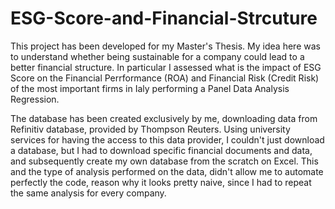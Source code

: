 # ESG-Score-and-Financial-Strcuture
This project has been developed for my Master's Thesis. My idea here was to understand whether being sustainable for a company could lead to a better financial structure. In particular I assessed what is the impact of ESG Score on the Financial Perrformance (ROA) and Financial Risk (Credit Risk) of the most important firms in Ialy performing a Panel Data Analysis Regression.

The database has been created exclusively by me, downloading data from Refinitiv database, provided by Thompson Reuters. Using university services for having the access to this data provider, I couldn't just download a database, but I had to download specific financial documents and data, and subsequently create my own database from the scratch on Excel. This and the type of analysis performed on the data, didn't allow me to automate perfectly the code, reason why it looks pretty naive, since I had to repeat the same analysis for every company.

